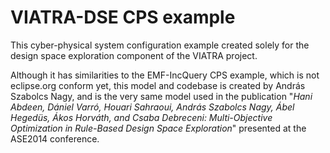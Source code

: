 # VIATRA-DSE CPS example

This cyber-physical system configuration example created solely for the design space exploration component of the VIATRA project.

Although it has similarities to the EMF-IncQuery CPS example, which is not eclipse.org conform yet, this model and codebase is created by András Szabolcs Nagy, and is the very same model used in the publication "*Hani Abdeen, Dániel Varró, Houari Sahraoui, András Szabolcs Nagy, Ábel Hegedüs, Ákos Horváth, and Csaba Debreceni: Multi-Objective Optimization in Rule-Based Design Space Exploration*" presented at the ASE2014 conference.